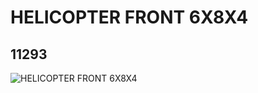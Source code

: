 # HELICOPTER FRONT 6X8X4
## 11293
![HELICOPTER FRONT 6X8X4](https://lc-www-live-s.legocdn.com/media/bricks/5/2/6031892.jpg)